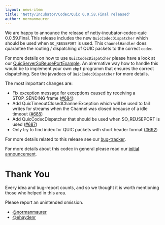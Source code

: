 ```yaml
---
layout: news-item
title: 'Netty/Incubator/Codec/Quic 0.0.58.Final released'
author: normanmaurer
---
```


We are happy to announce the release of netty-incubator-codec-quic 0.0.59.Final. This release includes the new `QuicCodecDispatcher` which should be used when `SO_REUSEPORT` is used. This `ChannelHandler` does quarantee the routing / dispatching of QUIC packets to the correct `codec`.

For more details on how to use `QuicCodecDispatcher` please have a look at our [QuicServerSoReusePortExample](https://github.com/netty/netty-incubator-codec-quic/blob/netty-incubator-codec-parent-quic-0.0.59.Final/codec-native-quic/src/test/java/io/netty/incubator/codec/quic/example/QuicServerSoReusePortExample.java). An alrernative way how to handle this would be to implement your own `ebpf` programm that ensures the correct dispatching. See the javadocs of `QuicCodecDispatcher` for more details.


The most important changes are:

* Fix exception message for exceptions caused by receiving a STOP_SENDING frame ([#684](https://github.com/netty/netty-incubator-codec-quic/pull/684))
* Add QuicTimeoutClosedChannelException which will be used to fail writes for streams when the Channel was closed because of a idle timeout ([#685](https://github.com/netty/netty-incubator-codec-quic/pull/685))
* Add QuicCodecDispatcher that should be used when SO_REUSEPORT is used ([#687](https://github.com/netty/netty-incubator-codec-quic/pull/687))
* Only try to find index for QUIC packets with short header format ([#692](https://github.com/netty/netty-incubator-codec-quic/pull/692))


For more details related to this release see our [bug-tracker](https://github.com/netty/netty-incubator-codec-quic/issues?q=milestone%3A0.0.58.Final+is%3Aclosed).

For more details about this codec in general please read our [initial announcement](https://netty.io/news/2020/12/09/quic-0-0-1-Final.html).

# Thank You

Every idea and bug-report counts, and so we thought it is worth mentioning those who helped in this area.

Please report an unintended omission.
 
* [@normanmaurer](https://github.com/normanmaurer)
* [@ehaydenr](https://github.com/ehaydenr)

